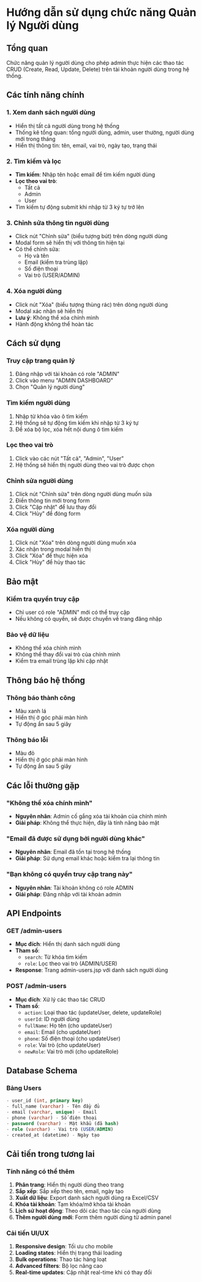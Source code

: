 # Hướng dẫn sử dụng chức năng Quản lý Người dùng

## Tổng quan
Chức năng quản lý người dùng cho phép admin thực hiện các thao tác CRUD (Create, Read, Update, Delete) trên tài khoản người dùng trong hệ thống.

## Các tính năng chính

### 1. Xem danh sách người dùng
- Hiển thị tất cả người dùng trong hệ thống
- Thống kê tổng quan: tổng người dùng, admin, user thường, người dùng mới trong tháng
- Hiển thị thông tin: tên, email, vai trò, ngày tạo, trạng thái

### 2. Tìm kiếm và lọc
- **Tìm kiếm**: Nhập tên hoặc email để tìm kiếm người dùng
- **Lọc theo vai trò**: 
  - Tất cả
  - Admin
  - User
- Tìm kiếm tự động submit khi nhập từ 3 ký tự trở lên

### 3. Chỉnh sửa thông tin người dùng
- Click nút "Chỉnh sửa" (biểu tượng bút) trên dòng người dùng
- Modal form sẽ hiển thị với thông tin hiện tại
- Có thể chỉnh sửa:
  - Họ và tên
  - Email (kiểm tra trùng lặp)
  - Số điện thoại
  - Vai trò (USER/ADMIN)

### 4. Xóa người dùng
- Click nút "Xóa" (biểu tượng thùng rác) trên dòng người dùng
- Modal xác nhận sẽ hiển thị
- **Lưu ý**: Không thể xóa chính mình
- Hành động không thể hoàn tác

## Cách sử dụng

### Truy cập trang quản lý
1. Đăng nhập với tài khoản có role "ADMIN"
2. Click vào menu "ADMIN DASHBOARD" 
3. Chọn "Quản lý người dùng"

### Tìm kiếm người dùng
1. Nhập từ khóa vào ô tìm kiếm
2. Hệ thống sẽ tự động tìm kiếm khi nhập từ 3 ký tự
3. Để xóa bộ lọc, xóa hết nội dung ô tìm kiếm

### Lọc theo vai trò
1. Click vào các nút "Tất cả", "Admin", "User"
2. Hệ thống sẽ hiển thị người dùng theo vai trò được chọn

### Chỉnh sửa người dùng
1. Click nút "Chỉnh sửa" trên dòng người dùng muốn sửa
2. Điền thông tin mới trong form
3. Click "Cập nhật" để lưu thay đổi
4. Click "Hủy" để đóng form

### Xóa người dùng
1. Click nút "Xóa" trên dòng người dùng muốn xóa
2. Xác nhận trong modal hiển thị
3. Click "Xóa" để thực hiện xóa
4. Click "Hủy" để hủy thao tác

## Bảo mật

### Kiểm tra quyền truy cập
- Chỉ user có role "ADMIN" mới có thể truy cập
- Nếu không có quyền, sẽ được chuyển về trang đăng nhập

### Bảo vệ dữ liệu
- Không thể xóa chính mình
- Không thể thay đổi vai trò của chính mình
- Kiểm tra email trùng lặp khi cập nhật

## Thông báo hệ thống

### Thông báo thành công
- Màu xanh lá
- Hiển thị ở góc phải màn hình
- Tự động ẩn sau 5 giây

### Thông báo lỗi
- Màu đỏ
- Hiển thị ở góc phải màn hình
- Tự động ẩn sau 5 giây

## Các lỗi thường gặp

### "Không thể xóa chính mình"
- **Nguyên nhân**: Admin cố gắng xóa tài khoản của chính mình
- **Giải pháp**: Không thể thực hiện, đây là tính năng bảo mật

### "Email đã được sử dụng bởi người dùng khác"
- **Nguyên nhân**: Email đã tồn tại trong hệ thống
- **Giải pháp**: Sử dụng email khác hoặc kiểm tra lại thông tin

### "Bạn không có quyền truy cập trang này"
- **Nguyên nhân**: Tài khoản không có role ADMIN
- **Giải pháp**: Đăng nhập với tài khoản admin

## API Endpoints

### GET /admin-users
- **Mục đích**: Hiển thị danh sách người dùng
- **Tham số**:
  - `search`: Từ khóa tìm kiếm
  - `role`: Lọc theo vai trò (ADMIN/USER)
- **Response**: Trang admin-users.jsp với danh sách người dùng

### POST /admin-users
- **Mục đích**: Xử lý các thao tác CRUD
- **Tham số**:
  - `action`: Loại thao tác (updateUser, delete, updateRole)
  - `userId`: ID người dùng
  - `fullName`: Họ tên (cho updateUser)
  - `email`: Email (cho updateUser)
  - `phone`: Số điện thoại (cho updateUser)
  - `role`: Vai trò (cho updateUser)
  - `newRole`: Vai trò mới (cho updateRole)

## Database Schema

### Bảng Users
```sql
- user_id (int, primary key)
- full_name (varchar) - Tên đầy đủ
- email (varchar, unique) - Email
- phone (varchar) - Số điện thoại
- password (varchar) - Mật khẩu (đã hash)
- role (varchar) - Vai trò (USER/ADMIN)
- created_at (datetime) - Ngày tạo
```

## Cải tiến trong tương lai

### Tính năng có thể thêm
1. **Phân trang**: Hiển thị người dùng theo trang
2. **Sắp xếp**: Sắp xếp theo tên, email, ngày tạo
3. **Xuất dữ liệu**: Export danh sách người dùng ra Excel/CSV
4. **Khóa tài khoản**: Tạm khóa/mở khóa tài khoản
5. **Lịch sử hoạt động**: Theo dõi các thao tác của người dùng
6. **Thêm người dùng mới**: Form thêm người dùng từ admin panel

### Cải tiến UI/UX
1. **Responsive design**: Tối ưu cho mobile
2. **Loading states**: Hiển thị trạng thái loading
3. **Bulk operations**: Thao tác hàng loạt
4. **Advanced filters**: Bộ lọc nâng cao
5. **Real-time updates**: Cập nhật real-time khi có thay đổi
